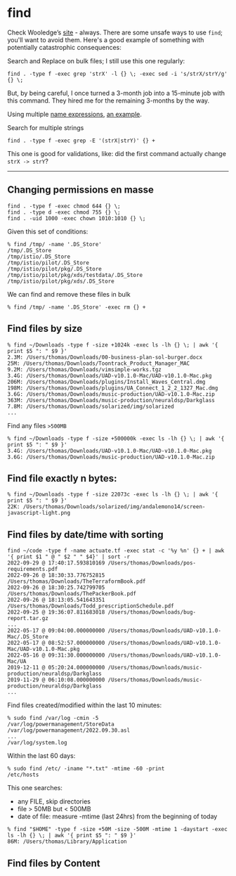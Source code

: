 # find

Check Wooledge’s [site] - always. There are some unsafe ways to use `find`; you'll want to avoid them. Here's a good example of something with potentially catastrophic consequences:

Search and Replace on bulk files; I still use this one regularly:

```shell
find . -type f -exec grep 'strX' -l {} \; -exec sed -i 's/strX/strY/g' {} \;
```

But, by being careful, I once turned a 3-month job into a 15-minute job with this command. They hired me for the remaining 3-months by the way.

Using multiple [name expressions], [an example].

Search for multiple strings

```shell
find . -type f -exec grep -E '(strX|strY)' {} +
```

This one is good for validations, like: did the first command actually change `strX -> strY`?

---

## Changing permissions en masse

```shell
find . -type f -exec chmod 644 {} \;
find . -type d -exec chmod 755 {} \;
find . -uid 1000 -exec chown 1010:1010 {} \;
```

Given this set of conditions:

```shell
% find /tmp/ -name '.DS_Store' 
/tmp/.DS_Store
/tmp/istio/.DS_Store
/tmp/istio/pilot/.DS_Store
/tmp/istio/pilot/pkg/.DS_Store
/tmp/istio/pilot/pkg/xds/testdata/.DS_Store
/tmp/istio/pilot/pkg/xds/.DS_Store
```

We can find and remove these files in bulk

```shell
% find /tmp/ -name '.DS_Store' -exec rm {} +
```

## Find files by size

```shell
% find ~/Downloads -type f -size +1024k -exec ls -lh {} \; | awk '{ print $5 ": " $9 }' 
2.3M: /Users/thomas/Downloads/00-business-plan-sol-burger.docx
25M: /Users/thomas/Downloads/Toontrack_Product_Manager_MAC
9.2M: /Users/thomas/Downloads/vimsimple-works.tgz
3.4G: /Users/thomas/Downloads/UAD-v10.1.0-Mac/UAD-v10.1.0-Mac.pkg
206M: /Users/thomas/Downloads/plugins/Install_Waves_Central.dmg
198M: /Users/thomas/Downloads/plugins/UA_Connect_1_2_2_1327_Mac.dmg
3.6G: /Users/thomas/Downloads/music-production/UAD-v10.1.0-Mac.zip
363M: /Users/thomas/Downloads/music-production/neuraldsp/Darkglass
7.8M: /Users/thomas/Downloads/solarized/img/solarized
...
```

Find any files `>500MB`

```shell
% find ~/Downloads -type f -size +500000k -exec ls -lh {} \; | awk '{ print $5 ": " $9 }'
3.4G: /Users/thomas/Downloads/UAD-v10.1.0-Mac/UAD-v10.1.0-Mac.pkg
3.6G: /Users/thomas/Downloads/music-production/UAD-v10.1.0-Mac.zip
```

## Find file exactly n bytes:

```shell
% find ~/Downloads -type f -size 22073c -exec ls -lh {} \; | awk '{ print $5 ": " $9 }'
22K: /Users/thomas/Downloads/solarized/img/andalemono14/screen-javascript-light.png
```

## Find files by date/time with sorting

```shell
find ~/code -type f -name actuate.tf -exec stat -c '%y %n' {} + | awk '{ print $1 " @ " $2 " " $4}' | sort -r
2022-09-29 @ 17:40:17.593810169 /Users/thomas/Downloads/pos-requirements.pdf
2022-09-26 @ 18:30:33.776752815 /Users/thomas/Downloads/TheTerraformBook.pdf
2022-09-26 @ 18:30:25.742799705 /Users/thomas/Downloads/ThePackerBook.pdf
2022-09-26 @ 18:13:05.541643351 /Users/thomas/Downloads/Todd_prescriptionSchedule.pdf
2022-09-25 @ 19:36:07.811683018 /Users/thomas/Downloads/bug-report.tar.gz
...
2022-05-17 @ 09:04:00.000000000 /Users/thomas/Downloads/UAD-v10.1.0-Mac/.DS_Store
2022-05-17 @ 08:52:57.000000000 /Users/thomas/Downloads/UAD-v10.1.0-Mac/UAD-v10.1.0-Mac.pkg
2022-05-16 @ 09:31:30.000000000 /Users/thomas/Downloads/UAD-v10.1.0-Mac/UA
2019-12-11 @ 05:20:24.000000000 /Users/thomas/Downloads/music-production/neuraldsp/Darkglass
2019-11-29 @ 06:10:08.000000000 /Users/thomas/Downloads/music-production/neuraldsp/Darkglass
...
```

Find files created/modified within the last 10 minutes:

```shell
% sudo find /var/log -cmin -5
/var/log/powermanagement/StoreData
/var/log/powermanagement/2022.09.30.asl
...
/var/log/system.log
````

Within the last 60 days:

```shell
% sudo find /etc/ -iname "*.txt" -mtime -60 -print
/etc/hosts
```


This one searches:
* any FILE, skip directories
* file > 50MB but < 500MB
* date of file: measure -mtime (last 24hrs) from the beginning of today

```shell
% find "$HOME" -type f -size +50M -size -500M -mtime 1 -daystart -exec ls -lh {} \; | awk '{ print $5 ": " $9 }' 
86M: /Users/thomas/Library/Application
```

## Find files by Content




[site]:https://mywiki.wooledge.org/UsingFind
[name expressions]:https://alvinalexander.com/blog/post/linux-unix/find-how-multiple-search-patterns-filename-command/
[an example]:https://stackoverflow.com/a/1583282
